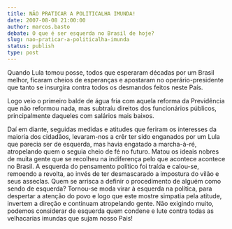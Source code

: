```yaml
---
title: NÃO PRATICAR A POLITICALHA IMUNDA!
date: 2007-08-08 21:00:00
author: marcos.basto
debate: O que é ser esquerda no Brasil de hoje?
slug: nao-praticar-a-politicalha-imunda
status: publish 
type: post
---
```


Quando Lula tomou posse, todos que esperaram décadas por um Brasil melhor, ficaram cheios de esperanças e apostaram no operário-presidente que tanto se insurgira contra todos os desmandos feitos neste País.  

Logo veio o primeiro balde de água fria com aquela reforma da Previdência que não reformou nada, mas subtraíu direitos dos funcionários públicos, principalmente daqueles com salários mais baixos.  

Daí em diante, seguidas medidas e atitudes que feriram os interesses da maioria dos cidadãos, levaram-nos a crêr ter sido enganados por um Lula que parecia ser de esquerda, mas havia engatado a marcha-à-ré, atropelando quem o seguia cheio de fé no futuro. Matou os ideais nobres de muita gente que se recolheu na indiferença pelo que acontece acontece no Brasil. A esquerda do pensamento político foi traída e calou-se, remoendo a revolta, ao invés de ter desmascarado a impostura do vilão e seus asseclas. Quem se arrisca a definir o procedimento de alguém como sendo de esquerda? Tornou-se moda virar à esquerda na política, para despertar a atenção do povo e logo que este mostre simpatia pela atitude, invertem a direção e continuam atropelando gente. Não exigindo muito, podemos considerar de esquerda quem condene e lute contra todas as velhacarias imundas que sujam nosso Pais!
